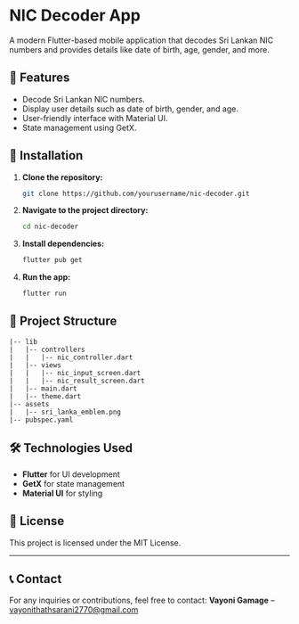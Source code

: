 # NIC Decoder App

A modern Flutter-based mobile application that decodes Sri Lankan NIC numbers and provides details like date of birth, age, gender, and more.

## 📌 Features
- Decode Sri Lankan NIC numbers.
- Display user details such as date of birth, gender, and age.
- User-friendly interface with Material UI.
- State management using GetX.

## 🚀 Installation

1. **Clone the repository:**
   ```sh
   git clone https://github.com/yourusername/nic-decoder.git
   ```
2. **Navigate to the project directory:**
   ```sh
   cd nic-decoder
   ```
3. **Install dependencies:**
   ```sh
   flutter pub get
   ```
4. **Run the app:**
   ```sh
   flutter run
   ```

## 📂 Project Structure
```
|-- lib
|   |-- controllers
|   |   |-- nic_controller.dart
|   |-- views
|   |   |-- nic_input_screen.dart
|   |   |-- nic_result_screen.dart
|   |-- main.dart
|   |-- theme.dart
|-- assets
|   |-- sri_lanka_emblem.png
|-- pubspec.yaml
```

## 🛠 Technologies Used
- **Flutter** for UI development
- **GetX** for state management
- **Material UI** for styling

## 📜 License
This project is licensed under the MIT License.

---
## 📞 Contact
For any inquiries or contributions, feel free to contact:
**Vayoni Gamage** – [vayonithathsarani2770@gmail.com](mailto:vayonithathsarani2770@gmail.com)

